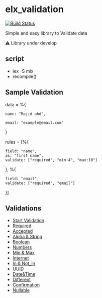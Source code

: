 # elx_validation

[![Build Status](https://www.travis-ci.com/MajAhd/elx_validation.svg?branch=main)](https://www.travis-ci.com/MajAhd/elx_validation)

Simple and easy library to Validate data

⚠️ Library under develop

## script

- iex -S mix
- recompile()
## Sample Validation

data = %{

    name: "Majid ahd",
    
    email: "example@email.com"

}

rules = [%{

    field: "name",
    as: "first name",
    validate: ["required", "min:4", "max:10"]

},
%{

    field: "email",
    validate: ["required", "email"]

}]


## Validations

- [Start Validation](https://github.com/MajAhd/elx_validation/wiki)
- [Required](https://github.com/MajAhd/elx_validation/wiki/Required)
- [Accepted](https://github.com/MajAhd/elx_validation/wiki/Accepted)
- [Alpha & String](https://github.com/MajAhd/elx_validation/wiki/Alpha-and-String)
- [Boolean](https://github.com/MajAhd/elx_validation/wiki/Boolean)
- [Numbers](https://github.com/MajAhd/elx_validation/wiki/Numbers)
- [Min & Max](https://github.com/MajAhd/elx_validation/wiki/Max-&-Min)
- [Internet](https://github.com/MajAhd/elx_validation/wiki/Internet-Address-:-email-,-url-,-ip)
- [In & Not_In](https://github.com/MajAhd/elx_validation/wiki/in-&-not-in)
- [UUID](https://github.com/MajAhd/elx_validation/wiki/uuid)
- [Date&Time](https://github.com/MajAhd/elx_validation/wiki/Date-and-Time)
- [Different](https://github.com/MajAhd/elx_validation/wiki/Greater-that-&-Less-Than-&-equal-&-Different-Field)
- [Confirmation](https://github.com/MajAhd/elx_validation/wiki/Confirmation)
- [Nullable](https://github.com/MajAhd/elx_validation/wiki/Nullable)